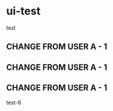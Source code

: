 # ui-test

test

## CHANGE FROM USER A - 1

## CHANGE FROM USER A - 1

## CHANGE FROM USER A - 1

test-6
